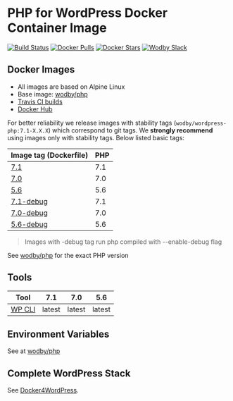 # PHP for WordPress Docker Container Image

[![Build Status](https://travis-ci.org/wodby/wordpress-php.svg?branch=master)](https://travis-ci.org/wodby/wordpress-php)
[![Docker Pulls](https://img.shields.io/docker/pulls/wodby/wordpress-php.svg)](https://hub.docker.com/r/wodby/wordpress-php)
[![Docker Stars](https://img.shields.io/docker/stars/wodby/wordpress-php.svg)](https://hub.docker.com/r/wodby/wordpress-php)
[![Wodby Slack](http://slack.wodby.com/badge.svg)](http://slack.wodby.com)

## Docker Images

* All images are based on Alpine Linux
* Base image: [wodby/php](https://github.com/wodby/php)
* [Travis CI builds](https://travis-ci.org/wodby/wordpress-php) 
* [Docker Hub](https://hub.docker.com/r/wodby/wordpress-php)

For better reliability we release images with stability tags (`wodby/wordpress-php:7.1-X.X.X`) which correspond to git tags. We **strongly recommend** using images only with stability tags. Below listed basic tags:

| Image tag (Dockerfile)                                                     | PHP |
| -------------------------------------------------------------------------- | --- |
| [7.1](https://github.com/wodby/wordpress-php/tree/master/Dockerfile)       | 7.1 |
| [7.0](https://github.com/wodby/wordpress-php/tree/master/Dockerfile)       | 7.0 |
| [5.6](https://github.com/wodby/wordpress-php/tree/master/Dockerfile)       | 5.6 |
| [7.1-debug](https://github.com/wodby/wordpress-php/tree/master/Dockerfile) | 7.1 |
| [7.0-debug](https://github.com/wodby/wordpress-php/tree/master/Dockerfile) | 7.0 |
| [5.6-debug](https://github.com/wodby/wordpress-php/tree/master/Dockerfile) | 5.6 |

> Images with -debug tag run php compiled with --enable-debug flag

See [wodby/php](https://github.com/wodby/php) for the exact PHP version

## Tools

[WP CLI]: https://packagist.org/packages/wp-cli/wp-cli

| Tool                       | 7.1     | 7.0     | 5.6     |
| -------------------------- | ------- | ------- | ------- |
| [WP CLI]                   | latest  | latest  | latest  |

## Environment Variables

See at [wodby/php](https://github.com/wodby/php)

## Complete WordPress Stack

See [Docker4WordPress](https://github.com/wodby/docker4wordpress).